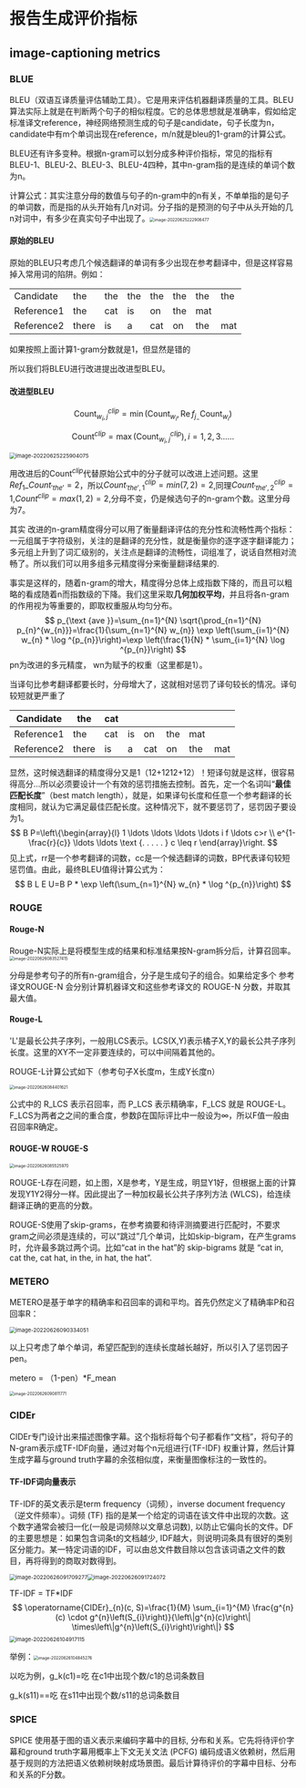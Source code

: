 



# 报告生成评价指标

## image-captioning metrics

### BLUE

BLEU（双语互译质量评估辅助工具）。它是用来评估机器翻译质量的工具。BLEU算法实际上就是在判断两个句子的相似程度。它的总体思想就是准确率，假如给定标准译文reference，神经网络预测生成的句子是candidate，句子长度为n，candidate中有m个单词出现在reference，m/n就是bleu的1-gram的计算公式。

BLEU还有许多变种。根据n-gram可以划分成多种评价指标，常见的指标有BLEU-1、BLEU-2、BLEU-3、BLEU-4四种，其中n-gram指的是连续的单词个数为n。

计算公式：其实注意分母的数值与句子的n-gram中的n有关，不单单指的是句子的单词数，而是指的从头开始有几n对词。分子指的是预测的句子中从头开始的几n对词中，有多少在真实句子中出现了。<img src="../image/image-20220625222906477.png" alt="image-20220625222906477" style="zoom: 50%;" />

#### 原始的BLEU

原始的BLEU只考虑几个候选翻译的单词有多少出现在参考翻译中，但是这样容易掉入常用词的陷阱。例如：

|            |       |      |      |      |      |      |      |
| ---------- | ----- | ---- | ---- | ---- | ---- | ---- | ---- |
| Candidate  | the   | the  | the  | the  | the  | the  | the  |
| Reference1 | the   | cat  | is   | on   | the  | mat  |      |
| Reference2 | there | is   | a    | cat  | on   | the  | mat  |

如果按照上面计算1-gram分数就是1，但显然是错的

所以我们将BLEU进行改进提出改进型BLEU。

#### 改进型BLEU


$$
\operatorname{Count}_{w_{i}, j}^{c l i p}=\min \left(\operatorname{Count}_{w_{i}}, \operatorname{Re} f_{j_{-}} \operatorname{Count}_{w_{i}}\right)
$$

$$
\operatorname{Count}^{c l i p}=\max \left(\operatorname{Count}_{w_{i}, j}^{c l i p}\right), i=1,2,3 \ldots \ldots
$$

<img src="../image/image-20220625225904075.png" alt="image-20220625225904075" style="zoom:67%;" />

用改进后的$\operatorname{Count}^{c l i p}$代替原始公式中的分子就可以改进上述问题。这里$Ref_{1}\_Count_{'the'}=2$，所以$Count_{'the',1}^{clip}=min(7,2)=2$,同理$Count_{'the',2}^{clip}=1$,$Count^{clip}=max(1,2)=2$,分母不变，仍是候选句子的n-gram个数。这里分母为7。

其实 改进的n-gram精度得分可以用了衡量翻译评估的充分性和流畅性两个指标：一元组属于字符级别，关注的是翻译的充分性，就是衡量你的逐字逐字翻译能力； 多元组上升到了词汇级别的，关注点是翻译的流畅性，词组准了，说话自然相对流畅了。所以我们可以用多组多元精度得分来衡量翻译结果的.

事实是这样的，随着n-gram的增大，精度得分总体上成指数下降的，而且可以粗略的看成随着n而指数级的下降。我们这里采取**几何加权平均**，并且将各n-gram的作用视为等重要的，即取权重服从均匀分布。
$$
p_{\text {ave }}=\sum_{n=1}^{N} \sqrt{\prod_{n=1}^{N} p_{n}^{w_{n}}}=\frac{1}{\sum_{n=1}^{N} w_{n}} \exp \left(\sum_{i=1}^{N} w_{n} * \log ^{p_{n}}\right)=\exp \left(\frac{1}{N} * \sum_{i=1}^{N} \log ^{p_{n}}\right)
$$
pn为改进的多元精度， wn为赋予的权重（这里都是1）。

当译句比参考翻译都要长时，分母增大了，这就相对惩罚了译句较长的情况。译句较短就更严重了

| Candidate  | the   | cat  |      |      |      |      |      |
| ---------- | ----- | ---- | ---- | ---- | ---- | ---- | ---- |
| Reference1 | the   | cat  | is   | on   | the  | mat  |      |
| Reference2 | there | is   | a    | cat  | on   | the  | mat  |

显然，这时候选翻译的精度得分又是1（12+1212+12）！短译句就是这样，很容易得高分…所以必须要设计一个有效的惩罚措施去控制。首先，定一个名词叫“**最佳匹配长度**”（best match length），就是，如果译句长度和任意一个参考翻译的长度相同，就认为它满足最佳匹配长度。这种情况下，就不要惩罚了，惩罚因子要设为1。
$$
B P=\left\{\begin{array}{l}
1 \ldots \ldots \ldots \ldots i f \ldots c>r \\
e^{1-\frac{r}{c}} \ldots \ldots \text {. . . . . } c \leq r
\end{array}\right.
$$
见上式，rr是一个参考翻译的词数，cc是一个候选翻译的词数，BP代表译句较短惩罚值。由此，最终BLEU值得计算公式为：
$$
B L E U=B P * \exp \left(\sum_{n=1}^{N} w_{n} * \log ^{p_{n}}\right)
$$

### ROUGE 

#### Rouge-N

Rouge-N实际上是将模型生成的结果和标准结果按N-gram拆分后，计算召回率。<img src="../image/image-20220626083527415.png" alt="image-20220626083527415" style="zoom:50%;" />

分母是参考句子的所有n-gram组合，分子是生成句子的组合。如果给定多个 参考译文ROUGE-N 会分别计算机器译文和这些参考译文的 ROUGE-N 分数，并取其最大值。

#### Rouge-L

'L'是最长公共子序列，一般用LCS表示。LCS(X,Y)表示橘子X,Y的最长公共子序列长度。这里的XY不一定非要连续的，可以中间隔着其他的。

ROUGE-L计算公式如下（参考句子X长度m，生成Y长度n）

<img src="../image/image-20220626084401621.png" alt="image-20220626084401621" style="zoom:50%;" />

公式中的 R_LCS 表示召回率，而 P_LCS 表示精确率，F_LCS 就是 ROUGE-L。F_LCS为两者之之间的重合度，参数β在国际评比中一般设为∞，所以F值一般由召回率R确定。

#### ROUGE-W ROUGE-S

<img src="../image/image-20220626085525970.png" alt="image-20220626085525970" style="zoom:50%;" />



ROUGE-L存在问题，如上图，X是参考，Y是生成，明显Y1好，但根据上面的计算发现Y1Y2得分一样。因此提出了一种加权最长公共子序列方法 (WLCS)，给连续翻译正确的更高的分数。

ROUGE-S使用了skip-grams，在参考摘要和待评测摘要进行匹配时，不要求gram之间必须是连续的，可以“跳过”几个单词，比如skip-bigram，在产生grams时，允许最多跳过两个词。比如“cat in the hat”的 skip-bigrams 就是 “cat in, cat the, cat hat, in the, in hat, the hat”.

### METERO

METERO是基于单字的精确率和召回率的调和平均。首先仍然定义了精确率P和召回率R：

<img src="../image/image-20220626090334051.png" alt="image-20220626090334051" style="zoom:67%;" />

以上只考虑了单个单词，希望匹配到的连续长度越长越好，所以引入了惩罚因子pen。

metero = （1-pen）*F_mean

<img src="../image/image-20220626090811771.png" alt="image-20220626090811771" style="zoom:50%;" />

### CIDEr

CIDEr专门设计出来描述图像字幕。这个指标将每个句子都看作“文档”，将句子的N-gram表示成TF-IDF向量，通过对每个n元组进行(TF-IDF) 权重计算，然后计算生成字幕与ground truth字幕的余弦相似度，来衡量图像标注的一致性的。

#### TF-IDF词向量表示

TF-IDF的英文表示是term frequency（词频），inverse document frequency（逆文件频率）。词频 (TF) 指的是某一个给定的词语在该文件中出现的次数。这个数字通常会被归一化(一般是词频除以文章总词数), 以防止它偏向长的文件。DF的主要思想是：如果包含词条t的文档越少, IDF越大，则说明词条具有很好的类别区分能力。某一特定词语的IDF，可以由总文件数目除以包含该词语之文件的数目，再将得到的商取对数得到。

<img src="../image/image-20220626091709277.png" alt="image-20220626091709277" style="zoom: 67%;" /><img src="../image/image-20220626091724072.png" alt="image-20220626091724072" style="zoom: 67%;" />

TF-IDF = TF*IDF
$$
\operatorname{CIDEr}_{n}(c, S)=\frac{1}{M} \sum_{i=1}^{M} \frac{g^{n}(c) \cdot g^{n}\left(S_{i}\right)}{\left\|g^{n}(c)\right\| \times\left\|g^{n}\left(S_{i}\right)\right\|}
$$
<img src="../image/image-20220626104917115.png" alt="image-20220626104917115" style="zoom:67%;" />

举例：<img src="../image/image-20220626104845276.png" alt="image-20220626104845276" style="zoom: 50%;" />

以吃为例，g_k(c1)=吃 在c1中出现个数/c1的总词条数目

g_k(s11)==吃 在s11中出现个数/s11的总词条数目
### SPICE
SPICE 使用基于图的语义表示来编码字幕中的目标, 分布和关系。它先将待评价字幕和ground truth字幕用概率上下文无关文法 (PCFG) 编码成语义依赖树，然后用基于规则的方法把语义依赖树映射成场景图。最后计算待评价的字幕中目标、分布和关系的F分数。

